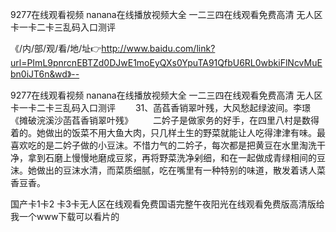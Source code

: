 9277在线观看视频
nanana在线播放视频大全
一二三四在线观看免费高清
无人区卡一卡二卡三乱码入口测评


《/内/部/观/看/地/址👉http://www.baidu.com/link?url=PImL9pnrcnEBTZd0DJwE1moEyQXs0YpuTA91QfbU6RL0wbkiFlNcvMuEbn0iJT6n&wd》--

9277在线观看视频
nanana在线播放视频大全
一二三四在线观看免费高清
无人区卡一卡二卡三乱码入口测评
　　31、菡萏香销翠叶残，大风愁起绿波间。李璟《摊破浣溪沙菡萏香销翠叶残》
　　二妗子是做家务的好手，在四里八村是数得着的。她做出的饭菜不用大鱼大肉，只几样土生的野菜就能让人吃得津津有味。最喜欢吃的是二妗子做的小豆沫。不惜力气的二妗子，每次都是把黄豆在水里淘洗干净，拿到石磨上慢慢地磨成豆浆，再将野菜洗净剁细，和在一起做成青绿相间的豆沫。她做出的豆沫水清，而菜质细腻，吃在嘴里有一种特别的味道，散发着诱人菜香豆香。





国产卡1卡2 卡3卡无人区在线观看免费国语完整午夜阳光在线观看免费版高清版给我一个www下载可以看片的
